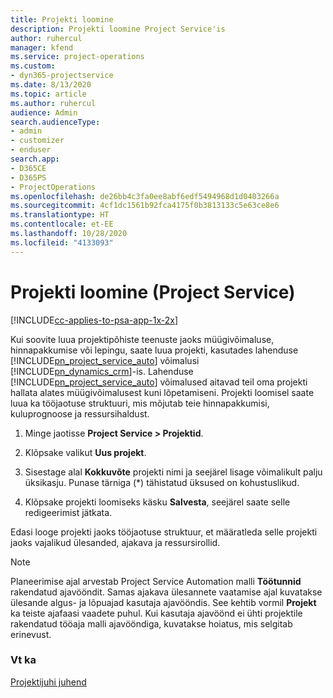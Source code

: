 ```yaml
---
title: Projekti loomine
description: Projekti loomine Project Service'is
author: ruhercul
manager: kfend
ms.service: project-operations
ms.custom:
- dyn365-projectservice
ms.date: 8/13/2020
ms.topic: article
ms.author: ruhercul
audience: Admin
search.audienceType:
- admin
- customizer
- enduser
search.app:
- D365CE
- D365PS
- ProjectOperations
ms.openlocfilehash: de26bb4c3fa0ee8abf6edf5494968d1d0403266a
ms.sourcegitcommit: 4cf1dc1561b92fca4175f0b3813133c5e63ce8e6
ms.translationtype: HT
ms.contentlocale: et-EE
ms.lasthandoff: 10/28/2020
ms.locfileid: "4133093"
---
```

# <a name="create-a-project-project-service"></a>Projekti loomine (Project Service)

[!INCLUDE[cc-applies-to-psa-app-1x-2x](../includes/cc-applies-to-psa-app-1x-2x.md)]

Kui soovite luua projektipõhiste teenuste jaoks müügivõimaluse, hinnapakkumise või lepingu, saate luua projekti, kasutades lahenduse [!INCLUDE[pn_project_service_auto](../includes/pn-project-service-auto.md)] võimalusi [!INCLUDE[pn_dynamics_crm](../includes/pn-dynamics-crm.md)]-is. Lahenduse [!INCLUDE[pn_project_service_auto](../includes/pn-project-service-auto.md)] võimalused aitavad teil oma projekti hallata alates müügivõimalusest kuni lõpetamiseni. Projekti loomisel saate luua ka tööjaotuse struktuuri, mis mõjutab teie hinnapakkumisi, kuluprognoose ja ressursihaldust.  
  
1.  Minge jaotisse **Project Service > Projektid**.  
  
2.  Klõpsake valikut **Uus projekt**.  
  
3.  Sisestage alal **Kokkuvõte** projekti nimi ja seejärel lisage võimalikult palju üksikasju. Punase tärniga (*) tähistatud üksused on kohustuslikud.  
  
4.  Klõpsake projekti loomiseks käsku **Salvesta**, seejärel saate selle redigeerimist jätkata.  
  
Edasi looge projekti jaoks tööjaotuse struktuur, et määratleda selle projekti jaoks vajalikud ülesanded, ajakava ja ressursirollid.  

> [!NOTE]
> Planeerimise ajal arvestab Project Service Automation malli **Töötunnid** rakendatud ajavööndit. Samas ajakava ülesannete vaatamise ajal kuvatakse ülesande algus- ja lõpuajad kasutaja ajavööndis. See kehtib vormil **Projekt** ka teiste ajafaasi vaadete puhul. Kui kasutaja ajavöönd ei ühti projektile rakendatud tööaja malli ajavööndiga, kuvatakse hoiatus, mis selgitab erinevust. 
  
### <a name="see-also"></a>Vt ka  
 [Projektijuhi juhend](../psa/project-manager-guide.md)
